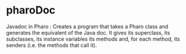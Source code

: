 # pharoDoc
Javadoc in Pharo :
Creates a program that takes a Pharo class and generates the equivalent of the Java doc.
It gives its superclass, its subclasses, its instance variables its methods and, for each method, its senders (i.e. the methods that call it).
